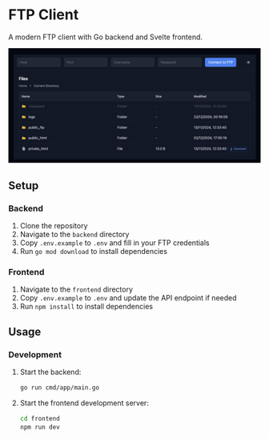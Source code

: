 # FTP Client

A modern FTP client with Go backend and Svelte frontend.

![FTP Client GUI](./frontend/src/assets/gui.png)

## Setup

### Backend

1. Clone the repository
2. Navigate to the `backend` directory
3. Copy `.env.example` to `.env` and fill in your FTP credentials
4. Run `go mod download` to install dependencies

### Frontend

1. Navigate to the `frontend` directory
2. Copy `.env.example` to `.env` and update the API endpoint if needed
3. Run `npm install` to install dependencies

## Usage

### Development

1. Start the backend:
   ```bash
   go run cmd/app/main.go
   ```
2. Start the frontend development server:
   ```bash
   cd frontend
   npm run dev
   ```
